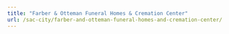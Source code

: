 ```yaml
---
title: "Farber & Otteman Funeral Homes & Cremation Center"
url: /sac-city/farber-and-otteman-funeral-homes-and-cremation-center/
---
```

